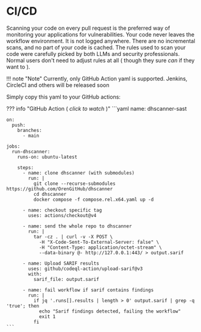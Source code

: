 # CI/CD

Scanning your code on every pull request is the preferred way
of monitoring your applications for vulnerabilities. Your code never
leaves the workflow environment. It is not logged anywhere.
There are no incremental scans, and no part of your code is cached.
The rules used to scan your code were carefully picked by both
LLMs and security professionals. Normal users don't need to adjust
rules at all ( though they sure *can* if they want to ).

!!! note "Note"
    Currently, only GitHub Action yaml is supported.
    Jenkins, CircleCI and others will be released soon

Simply copy this yaml to your GitHub actions:

??? info "GitHub Action ( *click to watch* )"
    ```yaml
    name: dhscanner-sast
    
    on:
      push:
        branches:
          - main  
    
    jobs:
      run-dhscanner:
        runs-on: ubuntu-latest
    
        steps:
          - name: clone dhscanner (with submodules)
            run: |
              git clone --recurse-submodules https://github.com/OrenGitHub/dhscanner
              cd dhscanner
              docker compose -f compose.rel.x64.yaml up -d
    
          - name: checkout specific tag
            uses: actions/checkout@v4
    
          - name: send the whole repo to dhscanner
            run: |
              tar -cz . | curl -v -X POST \
                -H "X-Code-Sent-To-External-Server: false" \
                -H "Content-Type: application/octet-stream" \
                --data-binary @- http://127.0.0.1:443/ > output.sarif
    
          - name: Upload SARIF results
            uses: github/codeql-action/upload-sarif@v3
            with:
              sarif_file: output.sarif
    
          - name: fail workflow if sarif contains findings
            run: |
              if jq '.runs[].results | length > 0' output.sarif | grep -q 'true'; then
                echo "Sarif findings detected, failing the workflow"
                exit 1
              fi
    ```